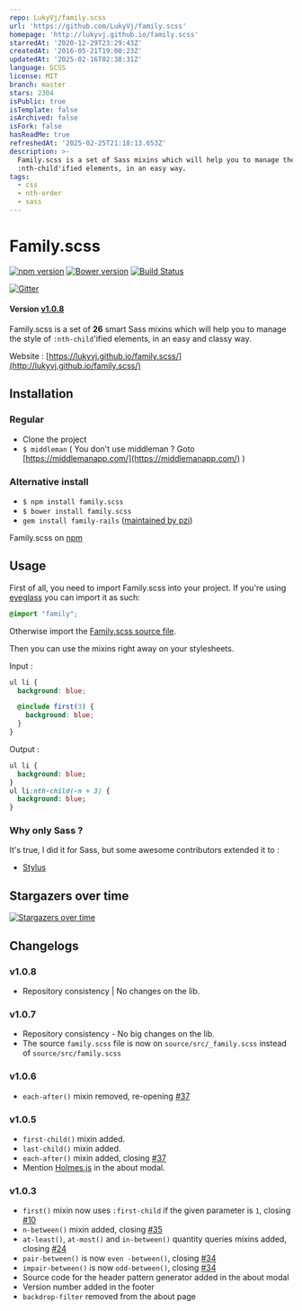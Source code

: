 ```yaml
---
repo: LukyVj/family.scss
url: 'https://github.com/LukyVj/family.scss'
homepage: 'http://lukyvj.github.io/family.scss'
starredAt: '2020-12-29T23:29:43Z'
createdAt: '2016-05-21T19:00:23Z'
updatedAt: '2025-02-16T02:38:31Z'
language: SCSS
license: MIT
branch: master
stars: 2304
isPublic: true
isTemplate: false
isArchived: false
isFork: false
hasReadMe: true
refreshedAt: '2025-02-25T21:18:13.653Z'
description: >-
  Family.scss is a set of Sass mixins which will help you to manage the style of
  :nth-child'ified elements, in an easy way.
tags:
  - css
  - nth-order
  - sass
---
```


# Family.scss
[![npm version](https://badge.fury.io/js/family.scss.svg)](https://badge.fury.io/js/family.scss)
[![Bower version](https://badge.fury.io/bo/family.scss.svg)](https://badge.fury.io/bo/family.scss)
[![Build Status](https://travis-ci.org/LukyVj/family.scss.svg?branch=master)](https://travis-ci.org/LukyVj/family.scss)

[![Gitter](https://badges.gitter.im/LukyVj/family.scss.svg)](https://gitter.im/LukyVj/family.scss?utm_source=badge&utm_medium=badge&utm_campaign=pr-badge)

#### Version [v1.0.8](https://github.com/LukyVj/family.scss/releases)

Family.scss is a set of **26** smart Sass mixins which will help you to manage the style of `:nth-child`'ified elements, in an easy and classy way.

Website : [https://lukyvj.github.io/family.scss/](http://lukyvj.github.io/family.scss/)


## Installation

### Regular
- Clone the project
- `$ middleman` ( You don't use middleman ? Goto [https://middlemanapp.com/](https://middlemanapp.com/) )

### Alternative install
- `$ npm install family.scss`
- `$ bower install family.scss`
- `gem install family-rails` ([maintained by pzi](https://github.com/pzi/family-rails))

Family.scss on [npm](https://www.npmjs.com/package/family.scss)

## Usage
First of all, you need to import Family.scss into your project. If you're using [eyeglass](http://eyeglass.rocks/) you can import it as such:
```scss
@import "family";
```
Otherwise import the [Family.scss source file](https://github.com/LukyVj/family.scss/blob/master/source/src/_family.scss).

Then you can use the mixins right away on your stylesheets.

Input :
```scss
ul li {
  background: blue;

  @include first(3) {
    background: blue;
  }
}
```

Output :
```sass
ul li {
  background: blue;
}
ul li:nth-child(-n + 3) {
  background: blue;
}

```

### Why only Sass ?
It's true, I did it for Sass, but some awesome contributors extended it to :
- [Stylus](https://github.com/nusususuzu/family.styl)

## Stargazers over time

[![Stargazers over time](https://starchart.cc/LukyVj/family.scss.svg)](https://starchart.cc/LukyVj/family.scss)
      


## Changelogs


### v1.0.8
- Repository consistency | No changes on the lib.


### v1.0.7
- Repository consistency - No big changes on the lib.
- The source `family.scss` file is now on `source/src/_family.scss` instead of `source/src/family.scss`


### v1.0.6
- `each-after()` mixin removed, re-opening [#37](https://github.com/LukyVj/family.scss/issues/37)


### v1.0.5

- `first-child()` mixin added.
- `last-child()` mixin added.
- `each-after()` mixin added, closing [#37](https://github.com/LukyVj/family.scss/issues/37)
- Mention [Holmes.js](https://github.com/Haroenv/holmes) in the about modal.

### v1.0.3

- `first()` mixin now uses `:first-child` if the given parameter is `1`, closing [#10](https://github.com/LukyVj/family.scss/issues/10)
- `n-between()` mixin added, closing [#35](https://github.com/LukyVj/family.scss/issues/35)
- `at-least()`, `at-most()` and `in-between()` quantity queries mixins added, closing [#24](https://github.com/LukyVj/family.scss/issues/24)
- `pair-between()` is now `even
-between()`, closing [#34](https://github.com/LukyVj/family.scss/issues/34)
- `impair-between()` is now `odd-between()`, closing [#34](https://github.com/LukyVj/family.scss/issues/34)
- Source code for the header pattern generator added in the about modal
- Version number added in the footer
- `backdrop-filter` removed from the about page
